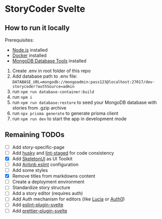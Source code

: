 # StoryCoder Svelte

## How to run it locally

Prerequisites:

- [Node.js](https://nodejs.org/en/) installed
- [Docker](https://www.docker.com/) installed
- [MongoDB Database Tools](https://www.mongodb.com/docs/database-tools/installation/installation/) installed

1. Create .env in root folder of this repo
2. Add database path to .env file: `DATABASE_URL=mongodb://mongoadmin:pass123@localhost:27017/dev-storycoder?authSource=admin`
3. run `npm run database-container:build`
4. run `npm i`
5. run `npm run database:restore` to seed your MongoDB database with stories from .gzip archive
6. run `npx prisma generate` to generate prisma client
7. run `npm run dev` to start the app in development mode

## Remaining TODOs

- [ ] Add story-specific-page
- [ ] Add [husky](https://typicode.github.io/husky/) and [lint-staged](https://github.com/okonet/lint-staged) for code consistency
- [x] Add [SkeletonUI](https://www.skeleton.dev/) as UI Toolkit
- [ ] Add [Airbnb eslint](https://www.npmjs.com/package/eslint-config-airbnb) configuration
- [ ] Add some styles
- [x] Remove titles from markdowns content
- [ ] Create a deployment environment
- [ ] Standardize story structure
- [ ] Add a story editor (requires auth)
- [ ] Add Auth mechanism for editors (like [Lucia](https://lucia-auth.com/) or [Auth0](https://auth0.com/))
- [ ] Add [eslint-plugin-svelte](https://www.npmjs.com/package/eslint-plugin-svelte)
- [ ] Add [prettier-plugin-svelte](https://github.com/sveltejs/prettier-plugin-svelte/)
